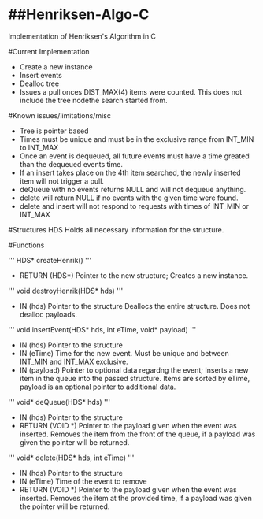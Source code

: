 ##Henriksen-Algo-C
================

Implementation of Henriksen's Algorithm in C

#Current Implementation
- Create a new instance
- Insert events
- Dealloc tree
- Issues a pull onces DIST_MAX(4) items were counted. This does not include the tree nodethe search started from.

#Known issues/limitations/misc
- Tree is pointer based
- Times must be unique and must be in the exclusive range from INT_MIN to INT_MAX 
- Once an event is dequeued, all future events must have a time greated than the dequeued events time.
- If an insert takes place on the 4th item searched, the newly inserted item will not trigger a pull.
- deQueue with no events returns NULL and will not dequeue anything.
- delete will return NULL if no events with the given time were found.
- delete and insert will not respond to requests with times of INT_MIN or INT_MAX


#Structures
HDS
  Holds all necessary information for the structure.
  
#Functions

''' HDS* createHenrik() '''
- RETURN (HDS*) Pointer to the new structure;
Creates a new instance.

''' void destroyHenrik(HDS* hds) '''
- IN (hds) Pointer to the structure 
Deallocs the entire structure. Does not dealloc payloads.

''' void insertEvent(HDS* hds, int eTime, void* payload) '''
- IN (hds) Pointer to the structure
- IN (eTime) Time for the new event. Must be unique and between INT_MIN and INT_MAX exclusive. 
- IN (payload) Pointer to optional data regardng the event;
Inserts a new item in the queue into the passed structure. Items are sorted by eTime, payload is an optional pointer to additional data.

''' void* deQueue(HDS* hds) '''
- IN (hds) Pointer to the structure
- RETURN (VOID *) Pointer to the payload given when the event was inserted.
Removes the item from the front of the queue, if a payload was given the pointer will be returned.

''' void* delete(HDS* hds, int eTime) '''
- IN (hds) Pointer to the structure
- IN (eTime) Time of the event to remove
- RETURN (VOID *) Pointer to the payload given when the event was inserted.
Removes the item at the provided time, if a payload was given the pointer will be returned.


  
